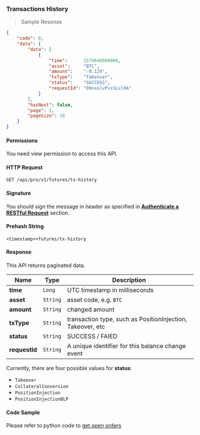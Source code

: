 ### Transactions History 

> Sample Resonse

```json
{
    "code": 0,
    "data": {
        "data": [
            {
                "time":      1574640000000,
                "asset":     "BTC",
                "amount":    "-0.129",
                "txType":    "Takeover",
                "status":    "SUCCESS",
                "requestId": "09naslvPvsSLxl9A"
            }
        ],
        "hasNext": false,
        "page": 1,
        "pageSize": 10
    }
}
```

#### Permissions 

You need view permission to access this API.

#### HTTP Request

`GET /api/pro/v1/futures/tx-history`

#### Signature

You should sign the message in header as specified in [**Authenticate a RESTful Request**](#sign-a-request) section.

#### Prehash String

`<timestamp>+futures/tx-history`

#### Response

This API returns paginated data. 

Name            | Type     | Description
--------------- | -------- | -------------- 
**time**        | `Long`   | UTC timestamp in milliseconds
**asset**       | `String` | asset code, e.g. `BTC`
**amount**      | `String` | changed amount 
**txType**      | `String` | transaction type, such as PositionInjection, Takeover, etc
**status**      | `String` | SUCCESS / FAIED
**requestId**   | `String` | A unique identifier for this balance change event     

Currently, there are four possible values for **status**:

* `Takeover`
* `CollateralConversion`
* `PositionInjection`
* `PositionInjectionBLP`


#### Code Sample

Please refer to python code to [get open orders](https://github.com/bithumbfutures/bithumb-futures-api-demo/blob/master/python/query-futures-tx-history.py)


